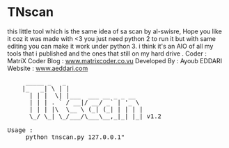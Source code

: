 # TNscan
this little tool which is the same idea of sa scan by al-swisre, Hope you like it coz it was made with <3
you just need python 2 to run it but with same editing you can make it work under python 3.
i think it's an AIO of all my tools that i published and the ones that still on my hard drive .
Coder        : MatriX Coder
Blog         : www.matrixcoder.co.vu 
Developed By : Ayoub EDDARI
Website      : www.aeddari.com

<pre>
	 _____ _   _                    
	|_   _| \ | |                    
	  | | |  \| |___  ___ __ _ _ __  
	  | | | . ` / __|/ __/ _` | '_ \
	  | | | |\  \__ \ (_| (_| | | | |
	  \_/ \_| \_/___/\___\__,_|_| |_| v1.2

Usage :
     python tnscan.py 127.0.0.1"
</pre>
